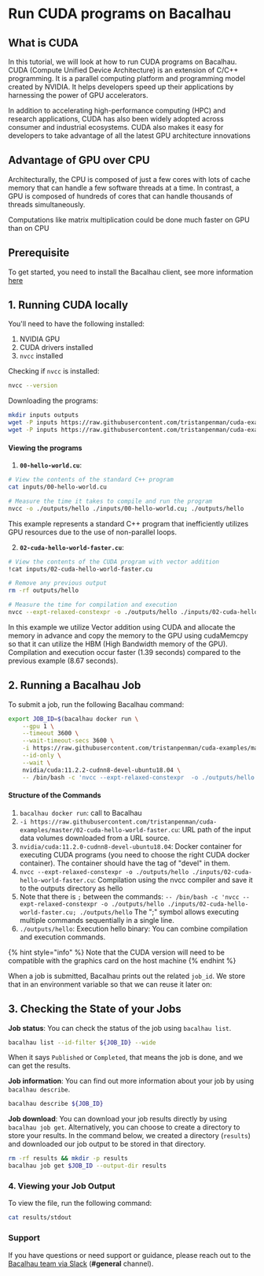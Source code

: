 # Run CUDA programs on Bacalhau

## What is CUDA

In this tutorial, we will look at how to run CUDA programs on Bacalhau. CUDA (Compute Unified Device Architecture) is an extension of C/C++ programming. It is a parallel computing platform and programming model created by NVIDIA. It helps developers speed up their applications by harnessing the power of GPU accelerators.

In addition to accelerating high-performance computing (HPC) and research applications, CUDA has also been widely adopted across consumer and industrial ecosystems. CUDA also makes it easy for developers to take advantage of all the latest GPU architecture innovations

## Advantage of GPU over CPU

Architecturally, the CPU is composed of just a few cores with lots of cache memory that can handle a few software threads at a time. In contrast, a GPU is composed of hundreds of cores that can handle thousands of threads simultaneously.

Computations like matrix multiplication could be done much faster on GPU than on CPU

## Prerequisite

To get started, you need to install the Bacalhau client, see more information [here](../../getting-started/installation.md)

## 1. Running CUDA locally

You'll need to have the following installed:

1. NVIDIA GPU
2. CUDA drivers installed
3. `nvcc` installed

Checking if `nvcc` is installed:

```bash
nvcc --version
```

Downloading the programs:

```bash
mkdir inputs outputs
wget -P inputs https://raw.githubusercontent.com/tristanpenman/cuda-examples/master/00-hello-world.cu
wget -P inputs https://raw.githubusercontent.com/tristanpenman/cuda-examples/master/02-cuda-hello-world-faster.cu
```

#### Viewing the programs

1. **`00-hello-world.cu`**:

```bash
# View the contents of the standard C++ program
cat inputs/00-hello-world.cu

# Measure the time it takes to compile and run the program
nvcc -o ./outputs/hello ./inputs/00-hello-world.cu; ./outputs/hello
```

This example represents a standard C++ program that inefficiently utilizes GPU resources due to the use of non-parallel loops.

2. **`02-cuda-hello-world-faster.cu`**:

```bash
# View the contents of the CUDA program with vector addition
!cat inputs/02-cuda-hello-world-faster.cu

# Remove any previous output
rm -rf outputs/hello

# Measure the time for compilation and execution
nvcc --expt-relaxed-constexpr -o ./outputs/hello ./inputs/02-cuda-hello-world-faster.cu; ./outputs/hello
```

In this example we utilize Vector addition using CUDA and allocate the memory in advance and copy the memory to the GPU using cudaMemcpy so that it can utilize the HBM (High Bandwidth memory of the GPU). Compilation and execution occur faster (1.39 seconds) compared to the previous example (8.67 seconds).

## 2. Running a Bacalhau Job

To submit a job, run the following Bacalhau command:

```bash
export JOB_ID=$(bacalhau docker run \
    --gpu 1 \
    --timeout 3600 \
    --wait-timeout-secs 3600 \
    -i https://raw.githubusercontent.com/tristanpenman/cuda-examples/master/02-cuda-hello-world-faster.cu \
    --id-only \
    --wait \
    nvidia/cuda:11.2.2-cudnn8-devel-ubuntu18.04 \
    -- /bin/bash -c 'nvcc --expt-relaxed-constexpr  -o ./outputs/hello ./inputs/02-cuda-hello-world-faster.cu; ./outputs/hello ')
```

#### Structure of the Commands

1. `bacalhau docker run`: call to Bacalhau
2. `-i https://raw.githubusercontent.com/tristanpenman/cuda-examples/master/02-cuda-hello-world-faster.cu`: URL path of the input data volumes downloaded from a URL source.
3. `nvidia/cuda:11.2.0-cudnn8-devel-ubuntu18.04`: Docker container for executing CUDA programs (you need to choose the right CUDA docker container). The container should have the tag of "devel" in them.
4. `nvcc --expt-relaxed-constexpr -o ./outputs/hello ./inputs/02-cuda-hello-world-faster.cu`: Compilation using the nvcc compiler and save it to the outputs directory as hello
5. Note that there is `;` between the commands: `-- /bin/bash -c 'nvcc --expt-relaxed-constexpr -o ./outputs/hello ./inputs/02-cuda-hello-world-faster.cu; ./outputs/hello` The ";" symbol allows executing multiple commands sequentially in a single line.
6. `./outputs/hello`: Execution hello binary: You can combine compilation and execution commands.

{% hint style="info" %}
Note that the CUDA version will need to be compatible with the graphics card on the host machine
{% endhint %}

When a job is submitted, Bacalhau prints out the related `job_id`. We store that in an environment variable so that we can reuse it later on:

## 3. Checking the State of your Jobs

**Job status**: You can check the status of the job using `bacalhau list`.

```bash
bacalhau list --id-filter ${JOB_ID} --wide
```

When it says `Published` or `Completed`, that means the job is done, and we can get the results.

**Job information**: You can find out more information about your job by using `bacalhau describe`.

```bash
bacalhau describe ${JOB_ID}
```

**Job download**: You can download your job results directly by using `bacalhau job get`. Alternatively, you can choose to create a directory to store your results. In the command below, we created a directory (`results`) and downloaded our job output to be stored in that directory.

```bash
rm -rf results && mkdir -p results
bacalhau job get $JOB_ID --output-dir results
```

### 4. Viewing your Job Output

To view the file, run the following command:

```bash
cat results/stdout
```

### Support

If you have questions or need support or guidance, please reach out to the [Bacalhau team via Slack](https://bacalhauproject.slack.com/ssb/redirect) (**#general** channel).
